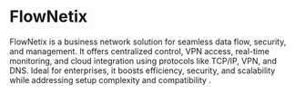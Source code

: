 # FlowNetix
FlowNetix is a business network solution for seamless data flow, security, and management. It offers centralized control, VPN access, real-time monitoring, and cloud integration using protocols like TCP/IP, VPN, and DNS. Ideal for enterprises, it boosts efficiency, security, and scalability while addressing setup complexity  and compatibility .
